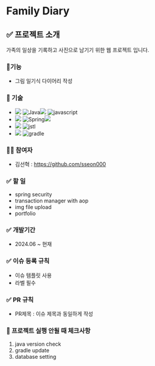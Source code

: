 # Family Diary

## ✅ 프로젝트 소개
가족의 일상을 기록하고 사진으로 남기기 위한 웹 프로젝트 입니다.

### 📃기능
- 그림 일기식 다이어리 작성

### 📖 기술
- ![](https://img.shields.io/badge/LANGUAGE-%23121011?style=for-the-badge) ![Java](https://img.shields.io/badge/java-007396?style=for-the-badge&logo=OpenJDK&logoColor=white)![](https://img.shields.io/badge/21-515151?style=for-the-badge) ![javascript](https://img.shields.io/badge/javascript-F7DF1E?style=for-the-badge&logo=javascript&logoColor=white)
- ![](https://img.shields.io/badge/FRAMEWORK-%23121011?style=for-the-badge) ![Spring](https://img.shields.io/badge/springboot-%236DB33F?style=for-the-badge&logo=springboot&logoColor=white)![](https://img.shields.io/badge/3.3.0-515151?style=for-the-badge)
- ![](https://img.shields.io/badge/CSS-%23121011?style=for-the-badge) ![jstl](https://img.shields.io/badge/bootstrap-7952B3?style=for-the-badge&logo=bootstrap&logoColor=white)
- ![](https://img.shields.io/badge/BUILD-%23121011?style=for-the-badge) ![gradle](https://img.shields.io/badge/gradle-C71A36?style=for-the-badge&logo=gradle&logoColor=white)

### 👩‍💻 참여자
- 김선혁 : https://github.com/sseon000

### ✅ 할 일
- spring security 
- transaction manager with aop
- img file upload
- portfolio

### ✅ 개발기간
- 2024.06 ~ 현재

### ✅ 이슈 등록 규칙
- 이슈 템플릿 사용
- 라벨 필수 

### ✅ PR 규칙
- PR제목 : 이슈 제목과 동일하게 작성

### 🔑 프로젝트 실행 안될 때 체크사항
1. java version check
2. gradle update
3. database setting

